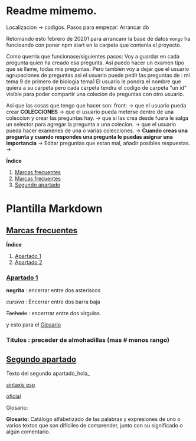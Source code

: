 <div id="iniciodoc"></div>

# Readme mimemo.  

Localizacion -> codigos.
Pasos para empezar: Arrancar db

Retomando esto febrero de 20201
para arrancanr la base de datos `mongo`
ha funcioando con poner npm start en la carpeta que contenia el proyecto.


Como querria que funcionase/siguientes pasos:
Voy a guardar en cada pregunta quien ha creado esa pregunta.
Asi puedo hacer un examen tipo que se llame, todas mis preguntas.
Pero tambien voy a dejar que el usuario agrupaciones de preguntas asi el usuario puede pedir las preguntas de : mi tema 9 de primero de biologia tema1 
El usuario le pondra el nombre que quiera a su carpeta pero cada carpeta tendra el codigo de carpeta "un id" visible para poder compartir una colecion de preguntas con otro usuario.

Asi que las cosas que tengo que hacer son:
front:
-> que el usuario pueda crear **COLECCIONES**
-> que el usuario pueda meterse dentro de una coleccion y crear las preguntas hay.
-> que si las crea desde fuera le salga un selector para agregar la pregunta a una colecion.
-> que el usuario pueda hacer examenes de una o varias colecciones.
-> **Cuando creas una pregunta y cuando respondes una pregunta le puedas asignar una importancia**
-> Editar preguntas que estan mal, añadir posibles respuestas.
-> 



**Índice**   
1. [Marcas frecuentes](#Retomando)
1. [Marcas frecuentes](#tema01)
2. [Segundo apartado](#tema02)

# Plantilla Markdown

<div id="tema01"></div>

## [ Marcas frecuentes](#iniciodoc)
**Índice**   
1. [Apartado 1](#mf01)
2. [Apartado 2](#mf02)

<div id="mf01"></div>

### [ Apartado 1](#tema01)
**negrita** : encerrar entre dos asteriscos

_cursiva_ : Encerrar entre dos barra baja

~~Tachado~~ : encerrrar entre dos virgulas.

 y esto para el [Glosario](#glosaglosario)

### Titulos : preceder de almohadillas (mas # menos rango) 

<div id="tema02"></div>

## [ Segundo apartado](#iniciodoc)

Texto del segundo apartado_hola_

[sintaxis esp](https://markdown.es/sintaxis-markdown/#links)

[oficial](https://daringfireball.net/projects/markdown/basics)

Glosario:

<div id="glosaglosario"></div>

__Glosario:__ Catálogo alfabetizado de las palabras y expresiones de uno o varios textos que son difíciles de comprender, junto con su significado o algún comentario.




